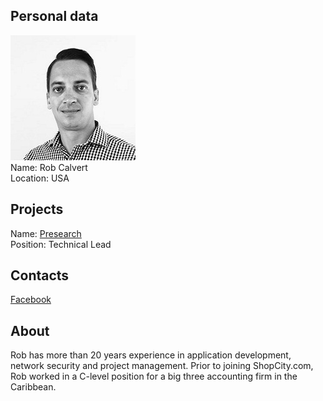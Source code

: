 ## Personal data
![rob calvertphoto](photo/rob_calvert.jpg)  
Name:   Rob Calvert  
Location: USA  
## Projects 
Name: [Presearch](../projects/presearch.md)  
Position: Technical Lead   
## Contacts   
[Facebook](https://www.facebook.com/recalvert)     
## About
Rob has more than 20 years experience in application development, network security and project management. Prior to joining ShopCity.com, Rob worked in a C-level position for a big three accounting firm in the Caribbean.
